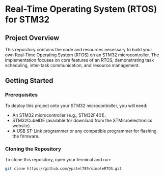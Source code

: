 # Real-Time Operating System (RTOS) for STM32

## Project Overview
This repository contains the code and resources necessary to build your own Real-Time Operating System (RTOS) on an STM32 microcontroller. The implementation focuses on core features of an RTOS, demonstrating task scheduling, inter-task communication, and resource management.

## Getting Started

### Prerequisites
To deploy this project onto your STM32 microcontroller, you will need:

- An STM32 microcontroller (e.g., STM32F401).
- STM32CubeIDE (available for download from the STMicroelectronics website).
- A USB ST-Link programmer or any compatible programmer for flashing the firmware.

### Cloning the Repository
To clone this repository, open your terminal and run:

```bash
git clone https://github.com/ypatel789/simpleRTOS.git